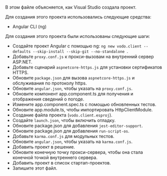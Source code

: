 В этом файле объясняется, как Visual Studio создала проект.

Для создания этого проекта использовались следующие средства:
- Angular CLI (ng)

Для создания этого проекта были использованы следующие шаги:
- Создайте проект Angular с помощью ng: `ng new vodo.client --defaults --skip-install --skip-git --no-standalone `.
- Добавьте `proxy.conf.js` к прокси-вызовам на внутренний сервер ASP.NET.
- Добавьте сценарий `aspnetcore-https.js` для установки сертификатов HTTPS.
- Обновите `package.json` для вызова `aspnetcore-https.js` и обслуживания по протоколу https.
- Обновите `angular.json`, чтобы указать на `proxy.conf.js`.
- Обновите компонент app.component.ts для получения и отображения сведений о погоде.
- Измените app.component.spec.ts с помощью обновленных тестов.
- Обновите app.module.ts, чтобы импортировать HttpClientModule.
- Создание файла проекта (`vodo.client.esproj`).
- Создайте `launch.json`, чтобы включить отладку.
- Обновите package.json для добавления `jest-editor-support`.
- Обновите package.json для добавления `run-script-os`.
- Добавьте `karma.conf.js` для модульных тестов.
- Обновите `angular.json`, чтобы указать на `karma.conf.js`.
- Добавить проект в решение.
- Обновите конечную точку прокси-сервера, чтобы она стала конечной точкой внутреннего сервера.
- Добавить проект в список стартап-проектов.
- Запишите этот файл.
